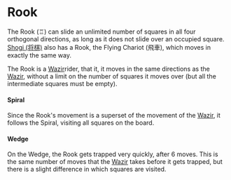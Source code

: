 # Rook

The Rook (&#x2656;) can slide an unlimited number of squares in all
four orthogonal directions, as long as it does not slide over an
occupied square. [Shogi (&#x5c06;&#x68cb;)](#wiki:Shogi) also has
a Rook, the Flying Chariot (&#x98db;&#x8eca;), which moves in exactly
the same way.

The Rook is a [Wazir](wazir.html)rider, that it, it moves in the same
directions as the [Wazir](wazir.html), without a limit on the number
of squares it moves over (but all the intermediate squares must be empty).

#### Spiral

Since the Rook's movement is a superset of the movement of the
[Wazir](wazir.html), it follows the Spiral, visiting all squares
on the board.

#### Wedge

On the Wedge, the Rook gets trapped very quickly, after 6 moves. This
is the same number of moves that the [Wazir](wazir.html) takes before
it gets trapped, but there is a slight difference in which squares
are visited.
